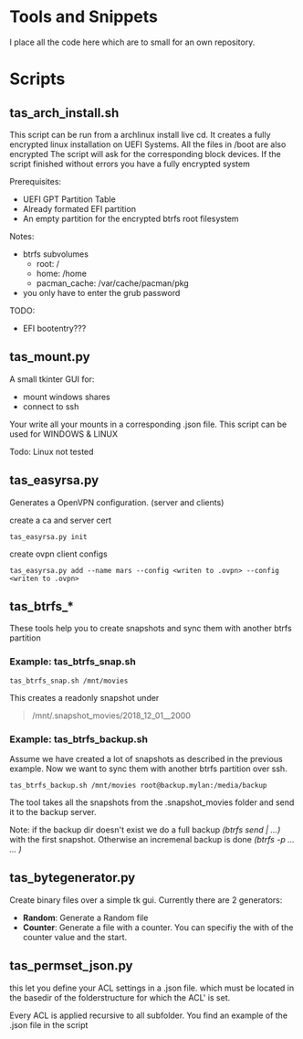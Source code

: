 # Tools and Snippets
I place all the code here which are to small for an own repository. 

# Scripts

## tas_arch_install.sh
This script can be run from a archlinux install live cd. It creates a fully encrypted linux installation on UEFI Systems. All the files in /boot are also encrypted
The script will ask for the corresponding block devices. If the script finished without errors you have a fully encrypted system

Prerequisites:
* UEFI GPT Partition Table
* Already formated EFI partition 
* An empty partition for the encrypted btrfs root filesystem

Notes:
* btrfs subvolumes
    * root: / 
    * home: /home
    * pacman_cache: /var/cache/pacman/pkg
* you only have to enter the grub password

TODO:
* EFI bootentry???

## tas_mount.py
A small tkinter GUI for:
* mount windows shares
* connect to ssh

Your write all your mounts in a corresponding .json file.
This script can be used for WINDOWS & LINUX

Todo: Linux not tested

## tas_easyrsa.py
Generates a OpenVPN configuration. (server and clients)

create a ca and server cert
```
tas_easyrsa.py init 
```

create ovpn client configs
```
tas_easyrsa.py add --name mars --config <writen to .ovpn> --config <writen to .ovpn>
```

## tas_btrfs_*
These tools help you to create snapshots and sync them with another btrfs partition

### Example: tas_btrfs_snap.sh
```
tas_btrfs_snap.sh /mnt/movies
```
This creates a  readonly snapshot under 
> /mnt/.snapshot_movies/2018_12_01__2000

### Example: tas_btrfs_backup.sh
Assume we have created a lot of snapshots as described in the previous example. Now we want to sync them with another btrfs partition over ssh.  
```
tas_btrfs_backup.sh /mnt/movies root@backup.mylan:/media/backup
```
The tool takes all the snapshots from the .snapshot_movies folder and send it to the backup server.

Note: if the backup dir doesn't exist we do a full backup *(btrfs send | ...)* with the first snapshot. Otherwise an incremenal backup is done *(btrfs -p ... ... )*

## tas_bytegenerator.py
Create binary files over a simple tk gui.
Currently there are 2 generators:
* **Random**: Generate a Random file
* **Counter**: Generate a file with a counter. You can specifiy the with of the counter value and the start.

## tas_permset_json.py
this let you define your ACL settings in a .json file. which must be located in the basedir of the folderstructure for which the ACL' is set. 

Every ACL is applied recursive to all subfolder. You find an example of the .json file in the script
